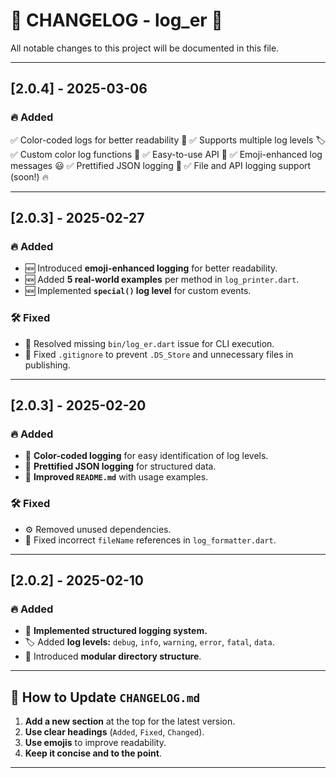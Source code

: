 # 📢 CHANGELOG - log_er 🚀

All notable changes to this project will be documented in this file.

---

## [2.0.4] - 2025-03-06
### 🔥 Added
✅ Color-coded logs for better readability 🎨
✅ Supports multiple log levels 🏷️
✅ Custom color log functions 🌈
✅ Easy-to-use API 🚀
✅ Emoji-enhanced log messages 😃
✅ Prettified JSON logging 📝
✅ File and API logging support (soon!) 🔥

---

## [2.0.3] - 2025-02-27
### 🔥 Added
- 🆕 Introduced **emoji-enhanced logging** for better readability.
- 🆕 Added **5 real-world examples** per method in `log_printer.dart`.
- 🆕 Implemented **`special()` log level** for custom events.

### 🛠 Fixed
- 🐛 Resolved missing `bin/log_er.dart` issue for CLI execution.
- 🐛 Fixed `.gitignore` to prevent `.DS_Store` and unnecessary files in publishing.

---

## [2.0.3] - 2025-02-20
### 🔥 Added
- 🎨 **Color-coded logging** for easy identification of log levels.
- 📜 **Prettified JSON logging** for structured data.
- 🚀 **Improved `README.md`** with usage examples.

### 🛠 Fixed
- ⚙️ Removed unused dependencies.
- 📌 Fixed incorrect `fileName` references in `log_formatter.dart`.

---

## [2.0.2] - 2025-02-10
### 🔥 Added
- 🎯 **Implemented structured logging system.**
- 🏷️ Added **log levels:** `debug`, `info`, `warning`, `error`, `fatal`, `data`.
- 📂 Introduced **modular directory structure**.

---

## 📌 **How to Update `CHANGELOG.md`**
1. **Add a new section** at the top for the latest version.
2. **Use clear headings** (`Added`, `Fixed`, `Changed`).
3. **Use emojis** to improve readability.
4. **Keep it concise and to the point**.

---
